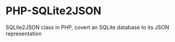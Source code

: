 PHP-SQLite2JSON
===============

SQLite2JSON class in PHP, covert an SQLite database to its JSON representation